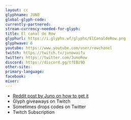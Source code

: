 ```yaml
---
layout: cc
glyphname: JUNO
global-glyph-code: 
currently-partnered: 
stream-currency-needed-for-glyph: 
title: El canal de Row
glyphurl: https://i.glyphs.wf/glyphs/ElCanaldeRow.png
glyphwave: 6
youtube: https://www.youtube.com/user/rowchanel
twitch: https://twitch.tv/junowaifu
twitter: https://twitter.com/JunoRow
discord: https://discord.gg/tfEBz9D
other-site: 
primary-language: 
facebook: 
mixer: 
---
```

* [Reddit post by Juno on how to get it](https://www.reddit.com/r/Warframe/comments/7uzraa/how_to_get_junos_glyph/)
* Glyph giveaways on Twitch
* Sometimes drops codes on Twitter
* Twitch Subscription
